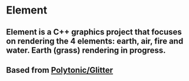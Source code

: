 # Element

## Element is a C++ graphics project that focuses on rendering the 4 elements: earth, air, fire and water. Earth (grass) rendering in progress.

## Based from [Polytonic/Glitter](http://polytonic.github.io/Glitter/)